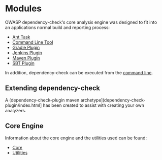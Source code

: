 Modules
====================
OWASP dependency-check's core analysis engine was designed to fit into an applications normal
build and reporting process:

- [Ant Task](dependency-check-ant/index.html)
- [Command Line Tool](dependency-check-cli/index.html)
- [Gradle Plugin](dependency-check-gradle/index.html)
- [Jenkins Plugin](dependency-check-jenkins/index.html)
- [Maven Plugin](dependency-check-maven/index.html)
- [SBT Plugin](https://github.com/albuch/sbt-dependency-check)

In addition, dependency-check can be executed from the 
[command line](dependency-check-cli/index.html).

Extending dependency-check
--------------------------
A (dependency-check-plugin maven archetype](dependency-check-plugin/index.html]
has been created to assist with creating your own analyzers.

Core Engine
--------------------------
Information about the core engine and the utilities used can be found:

-  [Core](dependency-check-core/index.html)
-  [Utilities](dependency-check-utils/index.html)
